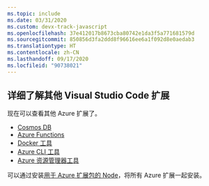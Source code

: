 ```yaml
---
ms.topic: include
ms.date: 03/31/2020
ms.custom: devx-track-javascript
ms.openlocfilehash: 37e412017b8673cba80742e1da3f5a771681579d
ms.sourcegitcommit: 850856d3fa2ddd8f96616ee6a1f092d8e0aedab3
ms.translationtype: HT
ms.contentlocale: zh-CN
ms.lasthandoff: 09/17/2020
ms.locfileid: "90738021"
---
```

## <a name="learn-more-about-other-visual-studio-code-extensions"></a>详细了解其他 Visual Studio Code 扩展

现在可以查看其他 Azure 扩展了。

* [Cosmos DB](https://marketplace.visualstudio.com/items?itemName=ms-azuretools.vscode-cosmosdb)
* [Azure Functions](https://marketplace.visualstudio.com/items?itemName=ms-azuretools.vscode-azurefunctions)
* [Docker 工具](https://marketplace.visualstudio.com/items?itemName=ms-azuretools.vscode-docker)
* [Azure CLI 工具](https://marketplace.visualstudio.com/items?itemName=ms-vscode.azurecli)
* [Azure 资源管理器工具](https://marketplace.visualstudio.com/items?itemName=msazurermtools.azurerm-vscode-tools)

可以通过安装[用于 Azure 扩展包的 Node](https://marketplace.visualstudio.com/items?itemName=ms-vscode.vscode-node-azure-pack)，将所有 Azure 扩展一起安装。